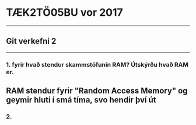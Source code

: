 # TÆK2TÖ05BU vor 2017

---

## Git verkefni 2

---

### 1. fyrir hvað stendur skammstöfunin RAM? Útskýrðu hvað RAM er.

RAM stendur fyrir "Random Access Memory" og geymir hluti í smá tíma, svo hendir því út
---

### 2.
